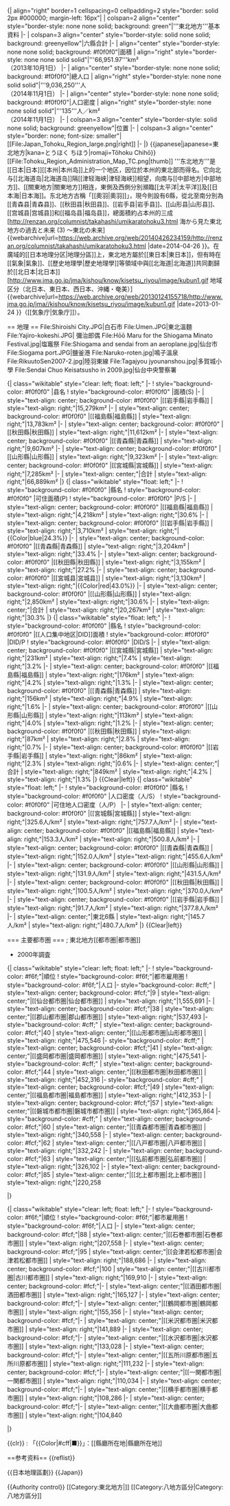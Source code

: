 {| align="right" border=1 cellspacing=0 cellpadding=2 style="border: solid 2px #000000; margin-left: 16px"|
| colspan=2 align="center" style="border-style: none none solid; background: green"|'''東北地方'''基本資料
|-
| colspan=3 align="center" style="border-style: solid none solid; background: greenyellow"|六縣合計
|-
| align="center" style="border-style: none none solid; background: #f0f0f0"|面積
| align="right" style="border-style: none none solid solid"|'''66,951.97'''km²<br />（2013年10月1日）
|-
| align="center" style="border-style: none none solid; background: #f0f0f0"|總人口
| align="right" style="border-style: none none solid solid"|'''9,036,250'''人<br />（2014年11月1日）
|-
| align="center" style="border-style: none none solid; background: #f0f0f0"|人口密度
| align="right" style="border-style: none none solid solid"|'''135'''人／km²<br />（2014年11月1日）
|-
| colspan=3 align="center" style="border-style: solid none solid; background: greenyellow"|位置
|-
| colspan=3 align="center" style="border: none; font-size: smaller"|[[File:Japan_Tohoku_Region_large.png|right]]
|-
|}
{{japanese|japanese=東北地方|kana=とうほく ちほう|romaji=Tōhoku Chihō}}
[[File:Tohoku_Region_Administration_Map_TC.png|thumb]]
'''东北地方'''是[[日本|日本]][[本州|本州岛]]上的一个地区，因位於本州的東北部而得名。它向北与[[北海道岛|北海道岛]]隔[[津轻海峡|津轻海峡]]相望，向南与[[中部地方|中部地方]]、[[關東地方|關東地方]]相连，東側及西側分別瀕臨[[太平洋|太平洋]]及[[日本海|日本海]]。东北地方古稱「[[奧羽|奧羽]]」，現今則設有6縣，從北至南分別為[[青森县|青森县]]、[[秋田县|秋田县]]、[[岩手县|岩手县]]、[[山形县|山形县]]、[[宫城县|宫城县]]和[[福岛县|福岛县]]，總面積約占本州的三成<ref>[http://renzan.org/columnist/takahashi/umikaratohoku3.html 海から見た東北地方の過去と未来 (3) 〜東北の未来] {{webarchive|url=https://web.archive.org/web/20140426234159/http://renzan.org/columnist/takahashi/umikaratohoku3.html |date=2014-04-26 }}</ref>。在廣域的[[日本地理分区|地理分區]]上，東北地方屬於[[東日本|東日本]]，但有時在[[氣象|氣象]]、[[歷史地理學|歷史地理學]]等領域中與[[北海道|北海道]]共同劃歸於[[北日本|北日本]]<ref>[http://www.jma.go.jp/jma/kishou/know/kisetsu_riyou/image/kubun1.gif 地域区分（北日本、東日本、西日本、沖縄・奄美）] {{webarchive|url=https://web.archive.org/web/20130124155718/http://www.jma.go.jp/jma//kishou/know/kisetsu_riyou/image/kubun1.gif |date=2013-01-24 }}（[[気象庁|気象庁]]）</ref>。

== 地理 ==
<gallery>
File:Shiroishi City.JPG|白石市
File:Umen.JPG|東北溫麵
File:Yajiro-kokeshi.JPG| 彌治郎偶
File:Hōō Maru for the Shiogama Minato Festival.jpg|塩竈祭
File:Shiogama and sendai from an aeroplane.jpg|仙台市
File:Siogama port.JPG|鹽釜港
File:Naruko-roten.jpg|鳴子溫泉
File:RikuutoSen2007-2.jpg|陸羽東線
File:Tagajyou jyounanshou.jpg|多賀城小學
File:Sendai Chuo Keisatsusho in 2009.jpg|仙台中央警察署
</gallery>

{| class="wikitable" style="clear: left; float: left;"
|-
! style="background-color: #f0f0f0" |县名
! style="background-color: #f0f0f0" |面積(S)
|-
| style="text-align: center; background-color: #f0f0f0" |[[岩手縣|岩手縣]]
| style="text-align: right;"|15,279km²
|-
| style="text-align: center; background-color: #f0f0f0" |[[福島縣|福島縣]]
| style="text-align: right;"|13,783km²
|-
| style="text-align: center; background-color: #f0f0f0" |[[秋田縣|秋田縣]]
| style="text-align: right;"|11,612km²
|-
| style="text-align: center; background-color: #f0f0f0" |[[青森縣|青森縣]]
| style="text-align: right;"|9,607km²
|-
| style="text-align: center; background-color: #f0f0f0" |[[山形縣|山形縣]]
| style="text-align: right;"|9,323km²
|-
| style="text-align: center; background-color: #f0f0f0" |[[宮城縣|宮城縣]]
| style="text-align: right;"|7,285km²
|-
| style="text-align: center;"|合計
| style="text-align: right;"|66,889km²
|}
{| class="wikitable" style="float: left;"
|-
! style="background-color: #f0f0f0" |縣名
! style="background-color: #f0f0f0" |可住面積(P)
! style="background-color: #f0f0f0" |P/S
|-
| style="text-align: center; background-color: #f0f0f0" |[[福島縣|福島縣]]
| style="text-align: right;"|4,218km²
| style="text-align: right;"|30.6%
|-
| style="text-align: center; background-color: #f0f0f0" |[[岩手縣|岩手縣]]
| style="text-align: right;"|3,710km²
| style="text-align: right;"|{{Color|blue|24.3%}}
|-
| style="text-align: center; background-color: #f0f0f0" |[[青森縣|青森縣]]
| style="text-align: right;"|3,204km²
| style="text-align: right;"|33.4%
|-
| style="text-align: center; background-color: #f0f0f0" |[[秋田縣|秋田縣]]
| style="text-align: right;"|3,155km²
| style="text-align: right;"|27.2%
|-
| style="text-align: center; background-color: #f0f0f0" |[[宮城县|宮城县]]
| style="text-align: right;"|3,130km²
| style="text-align: right;"|{{Color|red|43.0%}}
|-
| style="text-align: center; background-color: #f0f0f0" |[[山形縣|山形縣]]
| style="text-align: right;"|2,850km²
| style="text-align: right;"|30.6%
|-
| style="text-align: center;"|合計
| style="text-align: right;"|20,267km²
| style="text-align: right;"|30.3%
|}
{| class="wikitable" style="float: left;"
|-
! style="background-color: #f0f0f0" |縣名
! style="background-color: #f0f0f0" |[[人口集中地区|DID]]面積
! style="background-color: #f0f0f0" |DID/P
! style="background-color: #f0f0f0" |DID/S
|-
| style="text-align: center; background-color: #f0f0f0" |[[宮城縣|宮城縣]]
| style="text-align: right;"|231km²
| style="text-align: right;"|7.4%
| style="text-align: right;"|3.2%
|-
| style="text-align: center; background-color: #f0f0f0" |[[福島縣|福島縣]]
| style="text-align: right;"|176km²
| style="text-align: right;"|4.2%
| style="text-align: right;"|1.3%
|-
| style="text-align: center; background-color: #f0f0f0" |[[青森縣|青森縣]]
| style="text-align: right;"|156km²
| style="text-align: right;"|4.9%
| style="text-align: right;"|1.6%
|-
| style="text-align: center; background-color: #f0f0f0" |[[山形縣|山形縣]]
| style="text-align: right;"|113km²
| style="text-align: right;"|4.0%
| style="text-align: right;"|1.2%
|-
| style="text-align: center; background-color: #f0f0f0" |[[秋田縣|秋田縣]]
| style="text-align: right;"|87km²
| style="text-align: right;"|2.8%
| style="text-align: right;"|0.7%
|-
| style="text-align: center; background-color: #f0f0f0" |[[岩手縣|岩手縣]]
| style="text-align: right;"|86km²
| style="text-align: right;"|2.3%
| style="text-align: right;"|0.6%
|-
| style="text-align: center;"|合計
| style="text-align: right;"|849km²
| style="text-align: right;"|4.2%
| style="text-align: right;"|1.3%
|}
{{Clear|left}}
{| class="wikitable" style="float: left;"
|-
! style="background-color: #f0f0f0" |縣名
! style="background-color: #f0f0f0" |人口密度（人/S）
! style="background-color: #f0f0f0" |可住地人口密度（人/P）
|-
| style="text-align: center; background-color: #f0f0f0" |[[宮城縣|宮城縣]]
| style="text-align: right;"|325.6人/km²
| style="text-align: right;"|757.7人/km²
|-
| style="text-align: center; background-color: #f0f0f0" |[[福島縣|福島縣]]
| style="text-align: right;"|153.3人/km²
| style="text-align: right;"|500.8人/km²
|-
| style="text-align: center; background-color: #f0f0f0" |[[青森縣|青森縣]]
| style="text-align: right;"|152.0人/km²
| style="text-align: right;"|455.6人/km²
|-
| style="text-align: center; background-color: #f0f0f0" |[[山形縣|山形縣]]
| style="text-align: right;"|131.9人/km²
| style="text-align: right;"|431.5人/km²
|-
| style="text-align: center; background-color: #f0f0f0" |[[秋田縣|秋田縣]]
| style="text-align: right;"|100.5人/km²
| style="text-align: right;"|370.0人/km²
|-
| style="text-align: center; background-color: #f0f0f0" |[[岩手縣|岩手縣]]
| style="text-align: right;"|91.7人/km²
| style="text-align: right;"|377.8人/km²
|-
| style="text-align: center;"|東北6縣
| style="text-align: right;"|145.7人/km²
| style="text-align: right;"|480.7人/km²
|}
{{Clear|left}}

=== 主要都市圏 ===
; 東北地方[[都市圏|都市圏]]
* 2000年調査
<div style="clear: left; float: left;">
{| class="wikitable" style="clear: left; float: left;"
|-
! style="background-color: #f6f;"|順位
! style="background-color: #f6f;"|都市雇用圏
! style="background-color: #f6f;"|人口
|- style="background-color: #cff;"
| style="text-align: center; background-color: #fcf;"|9
| style="text-align: center;"|[[仙台都市圏|仙台都市圏]]
| style="text-align: right;"|1,555,691
|-
| style="text-align: center; background-color: #fcf;"|38
| style="text-align: center;"|[[郡山都市圏|郡山都市圏]]
| style="text-align: right;"|537,493
|- style="background-color: #cff;"
| style="text-align: center; background-color: #fcf;"|40
| style="text-align: center;"|[[山形都市圏|山形都市圏]]
| style="text-align: right;"|475,546
|- style="background-color: #cff;"
| style="text-align: center; background-color: #fcf;"|41
| style="text-align: center;"|[[盛岡都市圏|盛岡都市圏]]
| style="text-align: right;"|475,541
|- style="background-color: #cff;"
| style="text-align: center; background-color: #fcf;"|44
| style="text-align: center;"|[[秋田都市圏|秋田都市圏]]
| style="text-align: right;"|452,316
|- style="background-color: #cff;"
| style="text-align: center; background-color: #fcf;"|49
| style="text-align: center;"|[[福島都市圏|福島都市圏]]
| style="text-align: right;"|412,353
|-
| style="text-align: center; background-color: #fcf;"|57
| style="text-align: center;"|[[磐城市都市圏|磐城市都市圏]]
| style="text-align: right;"|365,864
|- style="background-color: #cff;"
| style="text-align: center; background-color: #fcf;"|60
| style="text-align: center;"|[[青森都市圏|青森都市圏]]
| style="text-align: right;"|340,558
|-
| style="text-align: center; background-color: #fcf;"|62
| style="text-align: center;"|[[八戸都市圏|八戸都市圏]]
| style="text-align: right;"|332,242
|-
| style="text-align: center; background-color: #fcf;"|63
| style="text-align: center;"|[[弘前都市圏|弘前都市圏]]
| style="text-align: right;"|326,102
|-
| style="text-align: center; background-color: #fcf;"|85
| style="text-align: center;"|[[北上都市圏|北上都市圏]]
| style="text-align: right;"|220,258

|}
</div>
<div style="float: left;">
{| class="wikitable" style="clear: left; float: left;"
|-
! style="background-color: #f6f;"|順位
! style="background-color: #f6f;"|都市雇用圏
! style="background-color: #f6f;"|人口
|-
| style="text-align: center; background-color: #fcf;"|88
| style="text-align: center;"|[[石巻都市圏|石巻都市圏]]
| style="text-align: right;"|207,558
|-
| style="text-align: center; background-color: #fcf;"|95
| style="text-align: center;"|[[会津若松都市圏|会津若松都市圏]]
| style="text-align: right;"|188,686
|-
| style="text-align: center; background-color: #fcf;"|100
| style="text-align: center;"|[[古川都市圏|古川都市圏]]
| style="text-align: right;"|169,910
|-
| style="text-align: center; background-color: #fcf;"|-
| style="text-align: center;"|[[酒田都市圏|酒田都市圏]]
| style="text-align: right;"|165,127
|-
| style="text-align: center; background-color: #fcf;"|-
| style="text-align: center;"|[[鶴岡都市圏|鶴岡都市圏]]
| style="text-align: right;"|155,356
|-
| style="text-align: center; background-color: #fcf;"|-
| style="text-align: center;"|[[米沢都市圏|米沢都市圏]]
| style="text-align: right;"|141,889
|-
| style="text-align: center; background-color: #fcf;"|-
| style="text-align: center;"|[[水沢都市圏|水沢都市圏]]
| style="text-align: right;"|133,028
|-
| style="text-align: center; background-color: #fcf;"|-
| style="text-align: center;"|[[五所川原都市圏|五所川原都市圏]]
| style="text-align: right;"|111,232
|-
| style="text-align: center; background-color: #fcf;"|-
| style="text-align: center;"|[[一関都市圏|一関都市圏]]
| style="text-align: right;"|110,034
|-
| style="text-align: center; background-color: #fcf;"|-
| style="text-align: center;"|[[横手都市圏|横手都市圏]]
| style="text-align: right;"|108,286
|-
| style="text-align: center; background-color: #fcf;"|-
| style="text-align: center;"|[[大曲都市圏|大曲都市圏]]
| style="text-align: right;"|104,840

|}
</div>
{{clr}}
: 「{{Color|#cff|■}}」：[[縣廳所在地|縣廳所在地]]

==参考资料==
{{reflist}}

{{日本地理區劃}}
{{Japan}}

{{Authority control}}
[[Category:東北地方|]]
[[Category:八地方區分|Category:八地方區分]]